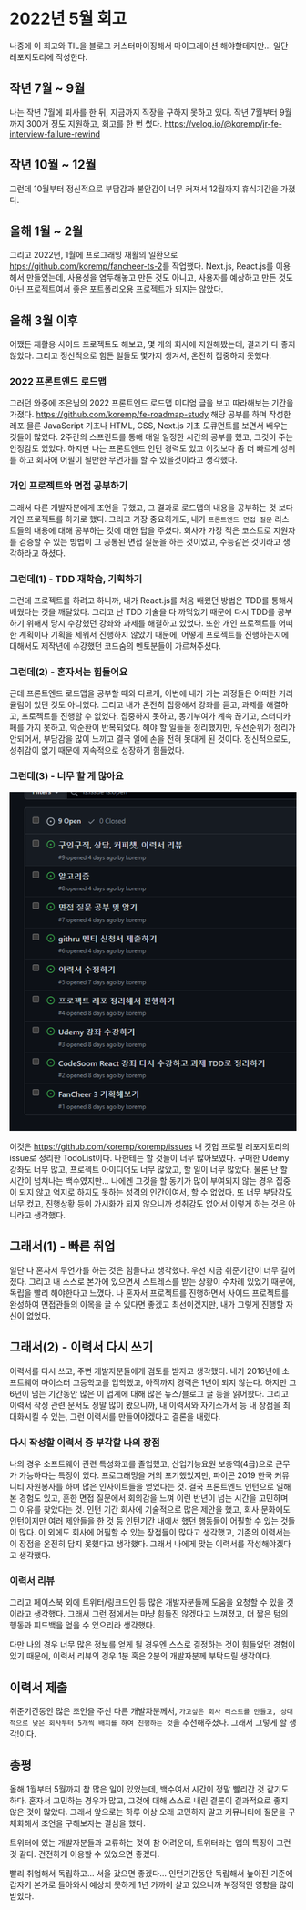 # 2022년 5월 회고

나중에 이 회고와 TIL을 블로그 커스터마이징해서 마이그레이션 해야할테지만... 일단 레포지토리에 작성한다.

## 작년 7월 ~ 9월

나는 작년 7월에 퇴사를 한 뒤, 지금까지 직장을 구하지 못하고 있다.
작년 7월부터 9월까지 300개 정도 지원하고, 회고를 한 번 썼다.
<https://velog.io/@koremp/jr-fe-interview-failure-rewind>

## 작년 10월 ~ 12월

그런데 10월부터 정신적으로 부담감과 불안감이 너무 커져서 12월까지 휴식기간을 가졌다.

## 올해 1월 ~ 2월

그리고 2022년, 1월에 프로그래밍 재활의 일환으로 <htps://github.com/koremp/fancheer-ts-2>를 작업했다.
Next.js, React.js를 이용해서 만들었는데, 사용성을 염두해놓고 만든 것도 아니고, 사용자를 예상하고 만든 것도 아닌 프로젝트여서 좋은 포트폴리오용 프로젝트가 되지는 않았다.

## 올해 3월 이후

어쨌든 재활용 사이드 프로젝트도 해보고, 몇 개의 회사에 지원해봤는데, 결과가 다 좋지 않았다.
그리고 정신적으로 힘든 일들도 몇가지 생겨서, 온전히 집중하지 못했다.

### 2022 프론트엔드 로드맵

그러던 와중에 조은님의 2022 프론트엔드 로드맵 미디엄 글을 보고 따라해보는 기간을 가졌다. <https://github.com/koremp/fe-roadmap-study> 해당 공부를 하며 작성한 레포
물론 JavaScript 기초나 HTML, CSS, Next.js 기초 도큐먼트를 보면서 배우는 것들이 많았다.
2주간의 스프린트를 통해 매일 일정한 시간의 공부를 했고, 그것이 주는 안정감도 있었다.
하지만 나는 프론트엔드 인턴 경력도 있고 이것보다 좀 더 빠르게 성취를 하고 회사에 어필이 될만한 무언가를 할 수 있을것이라고 생각했다.

### 개인 프로젝트와 면접 공부하기

그래서 다른 개발자분에게 조언을 구했고, 그 결과로 로드맵의 내용을 공부하는 것 보다 개인 프로젝트를 하기로 했다.
그리고 가장 중요하게도, 내가 `프론트엔드 면접 질문` 리스트들의 내용에 대해 공부하는 것에 대한 답을 주셨다.
회사가 가장 적은 코스트로 지원자를 검증할 수 있는 방법이 그 공통된 면접 질문을 하는 것이었고, 수능같은 것이라고 생각하라고 하셨다.

### 그런데(1) - TDD 재학습, 기획하기

그런데 프로젝트를 하려고 하니까, 내가 React.js를 처음 배웠던 방법은 TDD를 통해서 배웠다는 것을 깨달았다.
그리고 난 TDD 기술을 다 까먹었기 때문에 다시 TDD를 공부하기 위해서 당시 수강했던 강좌와 과제를 해결하고 있었다.
또한 개인 프로젝트를 어떠한 계획이나 기획을 세워서 진행하지 않았기 때문에, 어떻게 프로젝트를 진행하는지에 대해서도 제작년에 수강했던 코드숨의 멘토분들이 가르쳐주셨다.

### 그런데(2) - 혼자서는 힘들어요

근데 프론트엔드 로드맵을 공부할 때와 다르게, 이번에 내가 가는 과정들은 어떠한 커리큘럼이 있던 것도 아니었다.
그리고 내가 온전히 집중해서 강좌를 듣고, 과제를 해결하고, 프로젝트를 진행할 수 없었다.
집중하지 못하고, 동기부여가 계속 끊기고, 스터디카페를 가지 못하고, 악순환이 반복되었다.
해야 할 일들을 정리했지만, 우선순위가 정리가 안되어서, 부담감을 많이 느끼고 결국 일에 손을 전혀 못대게 된 것이다.
정신적으로도, 성취감이 없기 때문에 지속적으로 성장하기 힘들었다.

### 그런데(3) - 너무 할 게 많아요

![My GitHub Profile Repo's Issues for Todo List](2022-06-01-14-45-51.png)

이것은 <https://github.com/koremp/koremp/issues> 내 깃헙 프로필 레포지토리의 issue로 정리한 TodoList이다.
나한테는 할 것들이 너무 많아보였다. 구매한 Udemy 강좌도 너무 많고, 프로젝트 아이디어도 너무 많았고, 할 일이 너무 많았다.
물론 난 할 시간이 넘쳐나는 백수였지만... 
나에겐 그것을 할 동기가 많이 부여되지 않는 경우 집중이 되지 않고 억지로 하지도 못하는 성격의 인간이여서, 할 수 없었다.
또 너무 부담감도 너무 컸고, 진행상황 등이 가시화가 되지 않으니까 성취감도 없어서 이렇게 하는 것은 아니라고 생각했다.

## 그래서(1) - 빠른 취업

일단 나 혼자서 무언가를 하는 것은 힘들다고 생각했다.
우선 지금 취준기간이 너무 길어졌다.
그리고 내 스스로 본가에 있으면서 스트레스를 받는 상황이 수차례 있었기 때문에, 독립을 빨리 해야한다고 느꼈다.
나 혼자서 프로젝트를 진행하면서 사이드 프로젝트를 완성하여 면접관들의 이목을 끌 수 있다면 좋겠고 최선이겠지만, 내가 그렇게 진행할 자신이 없었다.

## 그래서(2) - 이력서 다시 쓰기

이력서를 다시 쓰고, 주변 개발자분들에게 검토를 받자고 생각했다.
내가 2016년에 소프트웨어 마이스터 고등학교를 입학했고, 아직까지 경력은 1년이 되지 않는다.
하지만 그 6년이 넘는 기간동안 많은 이 업계에 대해 많은 뉴스/블로그 글 등을 읽어왔다.
그리고 이력서 작성 관련 문서도 정말 많이 봤으니까, 내 이력서와 자기소개서 등 내 장점을 최대화시킬 수 있는, 그런 이력서를 만들어야겠다고 결론을 내렸다.

### 다시 작성할 이력서 중 부각할 나의 장점

나의 경우 소프트웨어 관련 특성화고를 졸업했고, 산업기능요원 보충역(4급)으로 근무가 가능하다는 특징이 있다.
프로그래밍을 거의 포기했었지만, 파이콘 2019 한국 커뮤니티 자원봉사를 하며 많은 인사이트들을 얻었다는 것.
결국 프론트엔드 인턴으로 일해본 경험도 있고, 흔한 면접 질문에서 회의감을 느껴 이런 반년이 넘는 시간을 고민하며 그 이유를 찾았다는 것.
인턴 기간 회사에 기술적으로 많은 제안을 했고, 회사 문화에도 인턴이지만 여러 제안들을 한 것 등 인턴기간 내에서 했던 행동들이 어필할 수 있는 것들이 많다.
이 외에도 회사에 어필할 수 있는 장점들이 많다고 생각했고, 기존의 이력서는 이 장점을 온전히 담지 못했다고 생각했다.
그래서 나에게 맞는 이력서를 작성해야겠다고 생각했다.

### 이력서 리뷰

그리고 페이스북 외에 트위터/링크드인 등 많은 개발자분들께 도움을 요청할 수 있을 것이라고 생각했다.
그래서 그런 점에서는 마냥 힘들진 않겠다고 느껴졌고, 더 짧은 텀의 행동과 피드백을 얻을 수 있으리라 생각했다.

다만 나의 경우 너무 많은 정보를 얻게 될 경우엔 스스로 결정하는 것이 힘들었던 경험이 있기 때문에, 이력서 리뷰의 경우 1분 혹은 2분의 개발자분께 부탁드릴 생각이다.

## 이력서 제출

취준기간동안 많은 조언을 주신 다른 개발자분께서, `가고싶은 회사 리스트를 만들고, 상대적으로 낮은 회사부터 5개씩 배치를 하여 진행하는 것`을 추천해주셨다.
그래서 그렇게 할 생각!이다.

## 총평

올해 1월부터 5월까지 참 많은 일이 있었는데, 백수여서 시간이 정말 빨리간 것 같기도 하다.
혼자서 고민하는 경우가 많고, 그것에 대해 스스로 내린 결론이 결과적으로 좋지 않은 것이 많았다.
그래서 앞으로는 하루 이상 오래 고민하지 말고 커뮤니티에 질문을 구체화해서 조언을 구해보자는 결심을 했다.

트위터에 있는 개발자분들과 교류하는 것이 참 어려운데, 트위터라는 앱의 특징이 그런 것 같다.
건전하게 이용할 수 있었으면 좋겠다.

빨리 취업해서 독립하고... 서울 갔으면 좋겠다...
인턴기간동안 독립해서 높아진 기준에 갑자기 본가로 돌아와서 예상치 못하게 1년 가까이 살고 있으니까 부정적인 영향을 많이 받았다.
